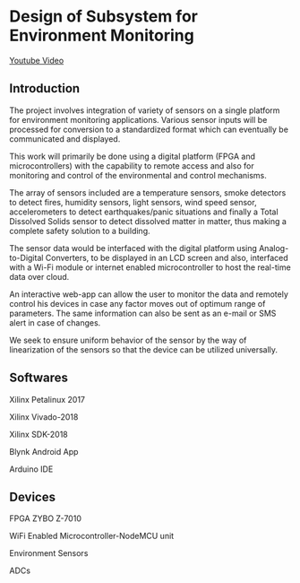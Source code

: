 # Design of Subsystem for Environment Monitoring
[Youtube Video](https://www.youtube.com/watch?v=wWGfXN3OqWY)
## Introduction
The project involves integration of variety of sensors on a single platform for environment monitoring applications. Various sensor inputs will be processed for conversion to a standardized format which can eventually be communicated and displayed.

This work will primarily be done using a digital platform (FPGA and microcontrollers) with the capability to remote access and also for monitoring and control of the environmental and control mechanisms.

The array of sensors included are a temperature sensors, smoke detectors to detect fires, humidity sensors, light sensors, wind speed sensor, accelerometers to detect earthquakes/panic situations and finally a Total Dissolved Solids sensor to detect dissolved matter in matter, thus making a complete safety solution to a building.

The sensor data would be interfaced with the digital platform using Analog-to-Digital Converters, to be displayed in an LCD screen and also, interfaced with a Wi-Fi module or internet enabled microcontroller to host the real-time data over cloud. 

An interactive web-app can allow the user to monitor the data and remotely control his devices in case any factor moves out of optimum range of parameters. The same information can also be sent as an e-mail or SMS alert in case of changes.

We seek to ensure uniform behavior of the sensor by the way of linearization of the sensors so that the device can be utilized universally.
## Softwares
Xilinx Petalinux 2017

Xilinx Vivado-2018

Xilinx SDK-2018

Blynk Android App

Arduino IDE
## Devices 
FPGA ZYBO Z-7010

WiFi Enabled Microcontroller-NodeMCU unit

Environment Sensors

ADCs
